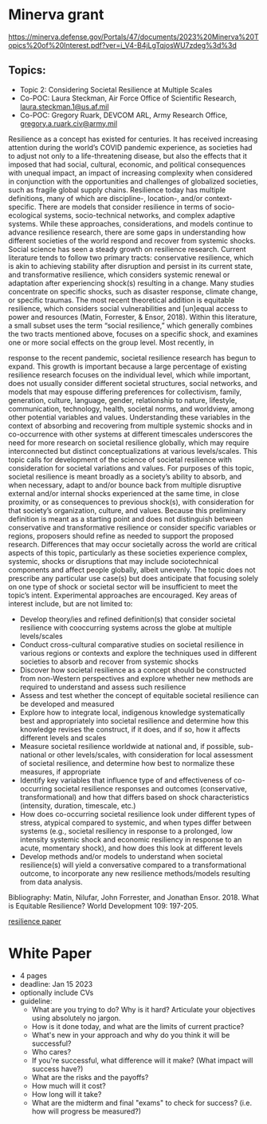 # Minerva grant 

https://minerva.defense.gov/Portals/47/documents/2023%20Minerva%20Topics%20of%20Interest.pdf?ver=i_V4-B4jLgTqjosWU7zdeg%3d%3d 

## Topics: 

+ Topic 2: Considering Societal Resilience at Multiple Scales
+ Co-POC: Laura Steckman, Air Force Office of Scientific Research, laura.steckman.1@us.af.mil
+ Co-POC: Gregory Ruark, DEVCOM ARL, Army Research Office, gregory.a.ruark.civ@army.mil


Resilience as a concept has existed for centuries. It has received increasing attention during the
world’s COVID pandemic experience, as societies had to adjust not only to a life-threatening
disease, but also the effects that it imposed that had social, cultural, economic, and political
consequences with unequal impact, an impact of increasing complexity when considered in
conjunction with the opportunities and challenges of globalized societies, such as fragile global
supply chains. Resilience today has multiple definitions, many of which are discipline-, location-,
and/or context-specific. There are models that consider resilience in terms of socio-ecological
systems, socio-technical networks, and complex adaptive systems. While these approaches,
considerations, and models continue to advance resilience research, there are some gaps in
understanding how different societies of the world respond and recover from systemic shocks.
Social science has seen a steady growth on resilience research. Current literature tends to follow
two primary tracts: conservative resilience, which is akin to achieving stability after disruption and
persist in its current state, and transformative resilience, which considers systemic renewal or
adaptation after experiencing shock(s) resulting in a change. Many studies concentrate on specific
shocks, such as disaster response, climate change, or specific traumas. The most recent theoretical
addition is equitable resilience, which considers social vulnerabilities and [un]equal access to
power and resources (Matin, Forrester, & Ensor, 2018). Within this literature, a small subset uses
the term “social resilience,” which generally combines the two tracts mentioned above, focuses on
a specific shock, and examines one or more social effects on the group level. Most recently, in 


response to the recent pandemic, societal resilience research has begun to expand. This growth is
important because a large percentage of existing resilience research focuses on the individual level,
which while important, does not usually consider different societal structures, social networks, and
models that may espouse differing preferences for collectivism, family, generation, culture,
language, gender, relationship to nature, lifestyle, communication, technology, health, societal
norms, and worldview, among other potential variables and values. Understanding these variables
in the context of absorbing and recovering from multiple systemic shocks and in co-occurrence
with other systems at different timescales underscores the need for more research on societal
resilience globally, which may require interconnected but distinct conceptualizations at various
levels/scales. This topic calls for development of the science of societal resilience with
consideration for societal variations and values.
For purposes of this topic, societal resilience is meant broadly as a society’s ability to absorb, and
when necessary, adapt to and/or bounce back from multiple disruptive external and/or internal
shocks experienced at the same time, in close proximity, or as consequences to previous shock(s),
with consideration for that society’s organization, culture, and values. Because this preliminary
definition is meant as a starting point and does not distinguish between conservative and
transformative resilience or consider specific variables or regions, proposers should refine as
needed to support the proposed research. Differences that may occur societally across the world
are critical aspects of this topic, particularly as these societies experience complex, systemic,
shocks or disruptions that may include sociotechnical components and affect people globally,
albeit unevenly.
The topic does not prescribe any particular use case(s) but does anticipate that focusing solely on
one type of shock or societal sector will be insufficient to meet the topic’s intent. Experimental
approaches are encouraged.
Key areas of interest include, but are not limited to:

+ Develop theory/ies and refined definition(s) that consider societal resilience with cooccurring systems across the globe at multiple levels/scales
+ Conduct cross-cultural comparative studies on societal resilience in various regions or
contexts and explore the techniques used in different societies to absorb and recover from
systemic shocks
+ Discover how societal resilience as a concept should be constructed from non-Western
perspectives and explore whether new methods are required to understand and assess such
resilience
+ Assess and test whether the concept of equitable societal resilience can be developed and
measured
+ Explore how to integrate local, indigenous knowledge systematically best and
appropriately into societal resilience and determine how this knowledge revises the
construct, if it does, and if so, how it affects different levels and scales
+ Measure societal resilience worldwide at national and, if possible, sub-national or other
levels/scales, with consideration for local assessment of societal resilience, and determine
how best to normalize these measures, if appropriate
+ Identify key variables that influence type of and effectiveness of co-occurring societal
resilience responses and outcomes (conservative, transformational) and how that differs
based on shock characteristics (intensity, duration, timescale, etc.)
+ How does co-occurring societal resilience look under different types of stress, atypical
compared to systemic, and when types differ between systems (e.g., societal resiliency in
response to a prolonged, low intensity systemic shock and economic resiliency in response
to an acute, momentary shock), and how does this look at different levels
+ Develop methods and/or models to understand when societal resilience(s) will yield a
conversative compared to a transformational outcome, to incorporate any new resilience
methods/models resulting from data analysis.


Bibliography:
Matin, Nilufar, John Forrester, and Jonathan Ensor. 2018. What is Equitable Resilience? World
Development 109: 197-205.

[resilience paper](/uploads/resdilience.pdf)


# White Paper 

+ 4 pages
+ deadline: Jan 15 2023
+ optionally include CVs
+ guideline: 
    - What are you trying to do? Why is it hard? Articulate your objectives using absolutely no jargon. 
    - How is it done today, and what are the limits of current practice? 
    - What's new in your approach and why do you think it will be successful? 
    - Who cares? 
    - If you're successful, what difference will it make? (What impact will success have?) 
    - What are the risks and the payoffs? 
    - How much will it cost? 
    - How long will it take? 
    - What are the midterm and final "exams" to check for success? (i.e. how will progress be measured?)